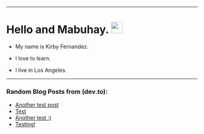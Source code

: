 
<img src="https://komarev.com/ghpvc/?username=kirbygit&style=flat-square&color=blue" alt=""/>

---
<h1>
  Hello and Mabuhay.
  <img src="https://media.giphy.com/media/hvRJCLFzcasrR4ia7z/giphy.gif" width="30px"/>
</h1>

- My name is Kirby Fernandez.

- I love to learn.

- I live in Los Angeles.

---

### Random Blog Posts from (dev.to):
<!-- BLOG-POST-LIST:START -->
- [Another test post](https://dev.to/ben/another-test-post-2o9)
- [Test](https://dev.to/ben/test-5cj6)
- [Another test :&rpar;](https://dev.to/ben/another-test--38nf)
- [Testing!](https://dev.to/ben/testing-240)
<!-- BLOG-POST-LIST:END -->
